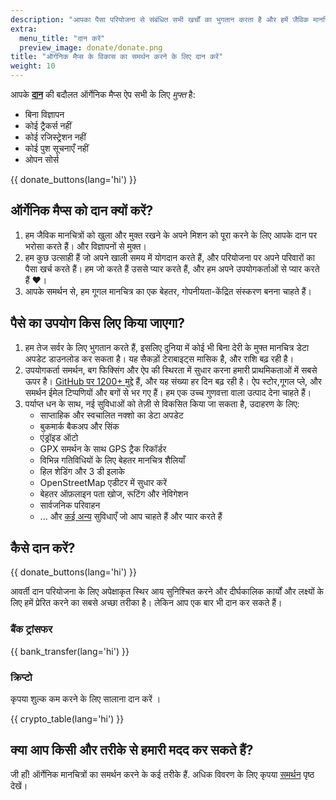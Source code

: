 ```yaml
---
description: "आपका पैसा परियोजना से संबंधित सभी खर्चों का भुगतान करता है और हमें जैविक मानचित्रों को बेहतर बनाने के लिए प्रेरित करता है।"
extra:
  menu_title: "दान करें"
  preview_image: donate/donate.png
title: "ऑर्गनिक मैप्स के विकास का समर्थन करने के लिए दान करें"
weight: 10
---
```


आपके **[दान][stripe]** की बदौलत ऑर्गेनिक मैप्स ऐप सभी के लिए _मुफ्त_ है:

- बिना विज्ञापन
- कोई ट्रैकर्स नहीं
- कोई रजिस्ट्रेशन नहीं
- कोई पुश सूचनाएँ नहीं
- ओपन सोर्स

{{ donate_buttons(lang='hi') }}

## ऑर्गेनिक मैप्स को दान क्यों करें?

1. हम जैविक मानचित्रों को खुला और मुक्त रखने के अपने मिशन को पूरा करने के
   लिए आपके दान पर भरोसा करते हैं। और विज्ञापनों से मुक्त।
2. हम कुछ उत्साही हैं जो अपने खाली समय में योगदान करते हैं, और परियोजना पर
   अपने परिवारों का पैसा खर्च करते हैं। हम जो करते हैं उससे प्यार करते हैं,
   और हम अपने उपयोगकर्ताओं से प्यार करते हैं ❤️।
3. आपके समर्थन से, हम गूगल मानचित्र का एक बेहतर, गोपनीयता-केंद्रित संस्करण
   बनना चाहते हैं।

## पैसे का उपयोग किस लिए किया जाएगा?

1. हम तेज सर्वर के लिए भुगतान करते हैं, इसलिए दुनिया में कोई भी बिना देरी के
   मुफ्त मानचित्र डेटा अपडेट डाउनलोड कर सकता है। यह सैकड़ों टेराबाइट्स मासिक
   है, और राशि बढ़ रही है।
2. उपयोगकर्ता समर्थन, बग फिक्सिंग और ऐप की स्थिरता में सुधार करना हमारी
   प्राथमिकताओं में सबसे ऊपर है। [GitHub पर 1200+ मुद्दे][GitHub issues]
   हैं, और यह संख्या हर दिन बढ़ रही है। ऐप स्टोर,गूगल प्ले, और समर्थन ईमेल
   टिप्पणियों और बगों से भर गए हैं। हम एक उच्च गुणवत्ता वाला उत्पाद देना
   चाहते हैं।
3. पर्याप्त धन के साथ, नई सुविधाओं को तेज़ी से विकसित किया जा सकता है,
   उदाहरण के लिए:
   - साप्ताहिक और स्वचालित नक्शो का डेटा अपडेट
   - बुकमार्क बैकअप और सिंक
   - एंड्रॉइड ऑटो
   - GPX समर्थन के साथ GPS ट्रैक रिकॉर्डर
   - विभिन्न गतिविधियों के लिए बेहतर मानचित्र शैलियाँ
   - हिल शेडिंग और 3 डी इलाके
   - OpenStreetMap एडीटर में सुधार करें
   - बेहतर ऑफ़लाइन पता खोज, रूटिंग और नेविगेशन
   - सार्वजनिक परिवाहन
   - ... और [कई अन्य][github issues] सुविधाएँ जो आप चाहते हैं और प्यार करते
     हैं

## कैसे दान करें?

{{ donate_buttons(lang='hi') }}

आवर्ती दान परियोजना के लिए अपेक्षाकृत स्थिर आय सुनिश्चित करने और दीर्घकालिक
कार्यों और लक्ष्यों के लिए हमें प्रेरित करने का सबसे अच्छा तरीका है। लेकिन
आप एक बार भी दान कर सकते हैं।

### बैंक ट्रांसफर

{{ bank_transfer(lang='hi') }}

### क्रिप्टो

कृपया शुल्क कम करने के लिए सालाना दान करें ।

{{ crypto_table(lang='hi') }}

## क्या आप किसी और तरीके से हमारी मदद कर सकते हैं?

जी हाँ! ऑर्गेनिक मानचित्रों का समर्थन करने के कई तरीके हैं. अधिक विवरण के
लिए कृपया [समर्थन](@/support-us/index.hi.md) पृष्ठ देखें।

[stripe]: https://donate.organicmaps.app/ "स्ट्राइप के माध्यम से दान करें"
[github issues]: https://github.com/organicmaps/organicmaps/issues "GitHub के मामले"
